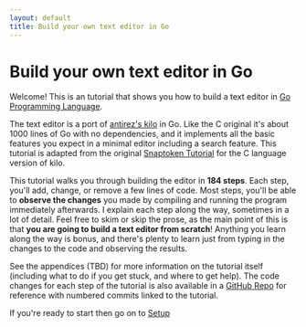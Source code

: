 ```yaml
---
layout: default
title: Build your own text editor in Go
---
```

# Build your own text editor in Go
Welcome! This is an tutorial that shows you how to build a text
editor in [Go Programming Language](https://www.golang.org).

The text editor is a port of [antirez's kilo](http://antirez.com/news/108)
in Go. Like the C original it's about 1000 lines of Go with no dependencies,
and it implements all the basic features you expect in a minimal editor
including a search feature. This tutorial is adapted from the original
[Snaptoken Tutorial](https://viewsourcecode.org/snaptoken/kilo/) for
the C language version of kilo.

This tutorial walks you through building the editor in **184 steps**. Each step,
you'll add, change, or remove a few lines of code. Most steps, you'll be able
to **observe the changes** you made by compiling and running the program
immediately afterwards. I explain each step along the way, sometimes in 
a lot of detail. Feel free to skim or skip the prose, as the main point 
of this is that **you are going to build a text editor from scratch**! 
Anything you learn along the way is bonus, and there's plenty to learn 
just from typing in the changes to the code and observing the results.

See the appendices (TBD) for more information on the 
tutorial itself (including what to do if you get stuck,
and where to get help). The code changes for each step of the tutorial
is also available in a [GitHub Repo](https://github.com/gokilo/gokilo) 
for reference with numbered commits linked to the tutorial.

If you're ready to start then go on to
[Setup](/setup.html)